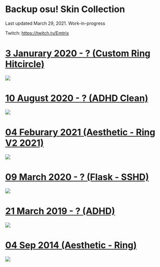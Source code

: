 # Backup osu! Skin Collection 

Last updated March 29, 2021. Work-in-progress

Twitch: https://twitch.tv/Emtrix

# [3 Janurary 2020 - ? (Custom Ring Hitcircle)](https://drive.google.com/file/d/1BLLAdP6eOSwaAChpf4sl04gVnubIjMxV/edit)
![](https://cdn.discordapp.com/attachments/718631647792070686/826161472077299712/screenshot551.jpg)
# [10 August 2020 - ? (ADHD Clean)](https://axa.s-ul.eu/J26nBLq3)
![](https://i.imgur.com/r91NT0d.png)
# [04 Feburary 2021 (Aesthetic - Ring V2 2021)](https://axa.s-ul.eu/J26nBLq3)
![](https://i.imgur.com/uDfB9Ky.png)
# [09 March 2020 - ? (Flask - SSHD)](https://axa.s-ul.eu/lmF8QjYZ)
![](https://cdn.discordapp.com/attachments/718631647792070686/826162071476764682/screenshot523.jpg)
# [21 March 2019 - ? (ADHD)](https://axa.s-ul.eu/cq31X0Bz)
![](https://i.imgur.com/DrN0Qal.png)
# [04 Sep 2014 (Aesthetic - Ring)](https://axa.s-ul.eu/J26nBLq3)
![](https://i.imgur.com/v9wBkgE.jpg)
